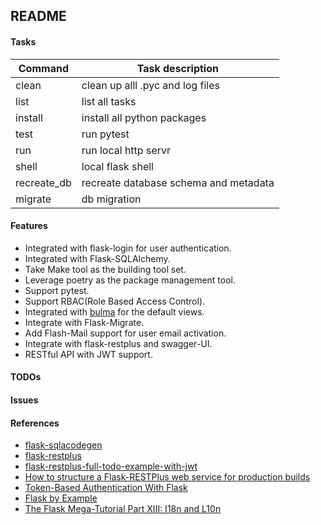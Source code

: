 ## README

#### Tasks

| Command     | Task description                      |
| ----------- | ------------------------------------- |
| clean       | clean up alll .pyc and log files      |
| list        | list all tasks                        |
| install     | install all python packages           |
| test        | run pytest                            |
| run         | run local http servr                  |
| shell       | local flask shell                     |
| recreate_db | recreate database schema and metadata |
| migrate     | db migration                          |

#### Features

- Integrated with flask-login for user authentication.
- Integrated with Flask-SQLAlchemy.
- Take Make tool as the building tool set.
- Leverage poetry as the package management tool.
- Support pytest.
- Support RBAC(Role Based Access Control).
- Integrated with [bulma](https://bulma.io) for the default views.
- Integrate with Flask-Migrate.
- Add Flash-Mail support for user email activation.
- Integrate with flask-restplus and swagger-UI.
- RESTful API with JWT support.

#### TODOs


#### Issues

#### References
- [flask-sqlacodegen](https://github.com/ksindi/flask-sqlacodegen)
- [flask-restplus](https://flask-restplus.readthedocs.io/en/stable/index.html)
- [flask-restplus-full-todo-example-with-jwt](https://github.com/blohinn/flask-restplus-full-todo-example-with-jwt)
- [How to structure a Flask-RESTPlus web service for production builds](https://www.freecodecamp.org/news/structuring-a-flask-restplus-web-service-for-production-builds-c2ec676de563/)
- [Token-Based Authentication With Flask](https://realpython.com/token-based-authentication-with-flask/)
- [Flask by Example](https://realpython.com/flask-by-example-part-1-project-setup/)
- [The Flask Mega-Tutorial Part XIII: I18n and L10n](https://blog.miguelgrinberg.com/post/the-flask-mega-tutorial-part-xiii-i18n-and-l10n)
